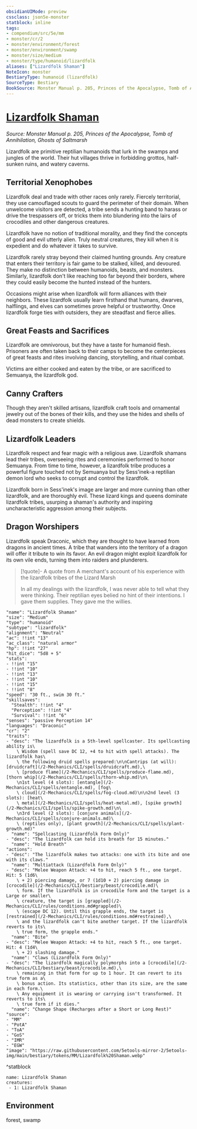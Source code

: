 ```yaml
---
obsidianUIMode: preview
cssclass: json5e-monster
statblock: inline
tags:
- compendium/src/5e/mm
- monster/cr/2
- monster/environment/forest
- monster/environment/swamp
- monster/size/medium
- monster/type/humanoid/lizardfolk
aliases: ["Lizardfolk Shaman"]
NoteIcon: monster
BestiaryType: humanoid (lizardfolk)
SourceType: Bestiary
BookSource: Monster Manual p. 205, Princes of the Apocalypse, Tomb of Annihilation, Ghosts of Saltmarsh
---
```

# [Lizardfolk Shaman](2-Mechanics/CLI/bestiary/humanoid/lizardfolk-shaman.md)
*Source: Monster Manual p. 205, Princes of the Apocalypse, Tomb of Annihilation, Ghosts of Saltmarsh*  

Lizardfolk are primitive reptilian humanoids that lurk in the swamps and jungles of the world. Their hut villages thrive in forbidding grottos, half-sunken ruins, and watery caverns.

## Territorial Xenophobes

Lizardfolk deal and trade with other races only rarely. Fiercely territorial, they use camouflaged scouts to guard the perimeter of their domain. When unwelcome visitors are detected, a tribe sends a hunting band to harass or drive the trespassers off, or tricks them into blundering into the lairs of crocodiles and other dangerous creatures.

Lizardfolk have no notion of traditional morality, and they find the concepts of good and evil utterly alien. Truly neutral creatures, they kill when it is expedient and do whatever it takes to survive.

Lizardfolk rarely stray beyond their claimed hunting grounds. Any creature that enters their territory is fair game to be stalked, killed, and devoured. They make no distinction between humanoids, beasts, and monsters. Similarly, lizardfolk don't like reaching too far beyond their borders, where they could easily become the hunted instead of the hunters.

Occasions might arise when lizardfolk will form alliances with their neighbors. These lizardfolk usually learn firsthand that humans, dwarves, halflings, and elves can sometimes prove helpful or trustworthy. Once lizardfolk forge ties with outsiders, they are steadfast and fierce allies.

## Great Feasts and Sacrifices

Lizardfolk are omnivorous, but they have a taste for humanoid flesh. Prisoners are often taken back to their camps to become the centerpieces of great feasts and rites involving dancing, storytelling, and ritual combat.

Victims are either cooked and eaten by the tribe, or are sacrificed to Semuanya, the lizardfolk god.

## Canny Crafters

Though they aren't skilled artisans, lizardfolk craft tools and ornamental jewelry out of the bones of their kills, and they use the hides and shells of dead monsters to create shields.

## Lizardfolk Leaders

Lizardfolk respect and fear magic with a religious awe. Lizardfolk shamans lead their tribes, overseeing rites and ceremonies performed to honor Semuanya. From time to time, however, a lizardfolk tribe produces a powerful figure touched not by Semuanya but by Sess'inek-a reptilian demon lord who seeks to corrupt and control the lizardfolk.

Lizardfolk born in Sess'inek's image are larger and more cunning than other lizardfolk, and are thoroughly evil. These lizard kings and queens dominate lizardfolk tribes, usurping a shaman's authority and inspiring uncharacteristic aggression among their subjects.

## Dragon Worshipers

Lizardfolk speak Draconic, which they are thought to have learned from dragons in ancient times. A tribe that wanders into the territory of a dragon will offer it tribute to win its favor. An evil dragon might exploit lizardfolk for its own vile ends, turning them into raiders and plunderers.

> [!quote]- A quote from A merchant's account of his experience with the lizardfolk tribes of the Lizard Marsh  
> 
> In all my dealings with the lizardfolk, I was never able to tell what they were thinking. Their reptilian eyes belied no hint of their intentions. I gave them supplies. They gave me the willies.


```statblock
"name": "Lizardfolk Shaman"
"size": "Medium"
"type": "humanoid"
"subtype": "lizardfolk"
"alignment": "Neutral"
"ac": !!int "13"
"ac_class": "natural armor"
"hp": !!int "27"
"hit_dice": "5d8 + 5"
"stats":
- !!int "15"
- !!int "10"
- !!int "13"
- !!int "10"
- !!int "15"
- !!int "8"
"speed": "30 ft., swim 30 ft."
"skillsaves":
  "Stealth": !!int "4"
  "Perception": !!int "4"
  "Survival": !!int "6"
"senses": "passive Perception 14"
"languages": "Draconic"
"cr": "2"
"traits":
- "desc": "The lizardfolk is a 5th-level spellcaster. Its spellcasting ability is\
    \ Wisdom (spell save DC 12, +4 to hit with spell attacks). The lizardfolk has\
    \ the following druid spells prepared:\n\nCantrips (at will): [druidcraft](/2-Mechanics/CLI/spells/druidcraft.md),\
    \ [produce flame](/2-Mechanics/CLI/spells/produce-flame.md), [thorn whip](/2-Mechanics/CLI/spells/thorn-whip.md)\n\
    \n1st level (4 slots): [entangle](/2-Mechanics/CLI/spells/entangle.md), [fog\
    \ cloud](/2-Mechanics/CLI/spells/fog-cloud.md)\n\n2nd level (3 slots): [heat\
    \ metal](/2-Mechanics/CLI/spells/heat-metal.md), [spike growth](/2-Mechanics/CLI/spells/spike-growth.md)\n\
    \n3rd level (2 slots): [conjure animals](/2-Mechanics/CLI/spells/conjure-animals.md)\
    \ (reptiles only), [plant growth](/2-Mechanics/CLI/spells/plant-growth.md)"
  "name": "Spellcasting (Lizardfolk Form Only)"
- "desc": "The lizardfolk can hold its breath for 15 minutes."
  "name": "Hold Breath"
"actions":
- "desc": "The lizardfolk makes two attacks: one with its bite and one with its claws."
  "name": "Multiattack (Lizardfolk Form Only)"
- "desc": "Melee Weapon Attack: +4 to hit, reach 5 ft., one target. Hit: 5 (1d6\
    \ + 2) piercing damage, or 7 (1d10 + 2) piercing damage in [crocodile](/2-Mechanics/CLI/bestiary/beast/crocodile.md)\
    \ form. If the lizardfolk is in crocodile form and the target is a Large or smaller\
    \ creature, the target is [grappled](/2-Mechanics/CLI/rules/conditions.md#grappled)\
    \ (escape DC 12). Until this grapple ends, the target is [restrained](/2-Mechanics/CLI/rules/conditions.md#restrained),\
    \ and the lizardfolk can't bite another target. If the lizardfolk reverts to its\
    \ true form, the grapple ends."
  "name": "Bite"
- "desc": "Melee Weapon Attack: +4 to hit, reach 5 ft., one target. Hit: 4 (1d4\
    \ + 2) slashing damage."
  "name": "Claws (Lizardfolk Form Only)"
- "desc": "The lizardfolk magically polymorphs into a [crocodile](/2-Mechanics/CLI/bestiary/beast/crocodile.md),\
    \ remaining in that form for up to 1 hour. It can revert to its true form as a\
    \ bonus action. Its statistics, other than its size, are the same in each form.\
    \ Any equipment it is wearing or carrying isn't transformed. It reverts to its\
    \ true form if it dies."
  "name": "Change Shape (Recharges after a Short or Long Rest)"
"source":
- "MM"
- "PotA"
- "ToA"
- "GoS"
- "IMR"
- "EGW"
"image": "https://raw.githubusercontent.com/5etools-mirror-2/5etools-img/main/bestiary/tokens/MM/Lizardfolk%20Shaman.webp"
```
^statblock

```encounter-table
name: Lizardfolk Shaman
creatures:
 - 1: Lizardfolk Shaman
```

## Environment

forest, swamp